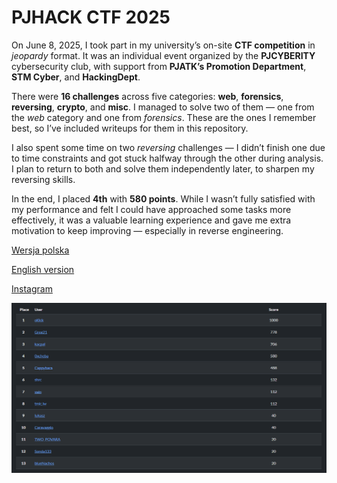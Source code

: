# PJHACK CTF 2025

On June 8, 2025, I took part in my university’s on-site **CTF competition** in _jeopardy_ format. It was an individual event organized by the **PJCYBERITY** cybersecurity club, with support from **PJATK’s Promotion Department**, **STM Cyber**, and **HackingDept**.

There were **16 challenges** across five categories: **web**, **forensics**, **reversing**, **crypto**, and **misc**. I managed to solve two of them — one from the _web_ category and one from _forensics_. These are the ones I remember best, so I’ve included writeups for them in this repository.

I also spent some time on two _reversing_ challenges — I didn’t finish one due to time constraints and got stuck halfway through the other during analysis. I plan to return to both and solve them independently later, to sharpen my reversing skills.

In the end, I placed **4th** with **580 points**. While I wasn’t fully satisfied with my performance and felt I could have approached some tasks more effectively, it was a valuable learning experience and gave me extra motivation to keep improving — especially in reverse engineering.

[Wersja polska](https://pja.edu.pl/znamy-zwyciezcow-pjhack-capture-the-flag-2025/)

[English version](https://pja.edu.pl/en/znamy-zwyciezcow-pjhack-capture-the-flag-2025/)

[Instagram](https://www.instagram.com/p/DKzXM0zNVAI/?igsh=MWJzcTBsbHBqc2xubg==)

<p align="center">
<img src="../resources/PJHACK CTF 2025/results.png" alt="The scoreboard"/>
</p>
